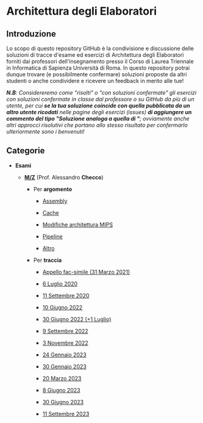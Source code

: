 # Architettura degli Elaboratori

## Introduzione
Lo scopo di questo repository GitHub è la condivisione e discussione delle soluzioni di tracce d'esame ed esercizi di Architettura degli Elaboratori forniti dai professori dell'insegnamento presso il Corso di Laurea Triennale in Informatica di Sapienza Università di Roma. In questo repository potrai dunque trovare (e possibilmente confermare) soluzioni proposte da altri studenti o anche condividere e ricevere un feedback in merito alle tue!

_**N.B**: Considereremo come "risolti" o "con soluzioni confermate" gli esercizi con soluzioni confermate in classe dal professore o su GitHub da più di un utente, per cui **se la tua soluzione coincide con quella pubblicata da un altro utente ricodati** nelle pagine degli esercizi (issues) **di aggiungere un commento del tipo "Soluzione analoga a quella di <nome>"**; ovviamente anche altri approcci risolutivi che portano allo stesso risultato per confermarlo ulteriormente sono i benvenuti!_

## Categorie

- **Esami**

  - [**M/Z**](../../discussions?discussions_q=is%3Aopen+category%3AAltro+category%3AAssembly+category%3ACache+category%3A%22Modifiche+architettura+MIPS%22+category%3APipeline) (Prof. Alessandro **Checco**)

    - Per **argomento**

      - [Assembly](../../discussions/categories/esami?discussions_q=is%3Aopen+category%3AAssembly)

      - [Cache](../../discussions/categories/cache?discussions_q=is%3Aopen+category%3ACache)

      - [Modifiche architettura MIPS](../../discussions/categories/modifiche-architettura-mips?discussions_q=is%3Aopen+category%3A%22Modifiche+architettura+MIPS%22)

      - [Pipeline](../../discussions/categories/pipeline?discussions_q=is%3Aopen+category%3APipeline)

      - [Altro](../../discussions/categories/altro?discussions_q=is%3Aopen+category%3AAltro)

    - Per **traccia**

      - [Appello fac-simile (31 Marzo 2021)](../../discussions?discussions_q=is%3Aopen+label%3A"fac-simile+31+marzo+2021")

      - [6 Luglio 2020](../../discussions?discussions_q=is%3Aopen+label%3A"6+luglio+2020")

      - [11 Settembre 2020](../../discussions?discussions_q=is%3Aopen+label%3A"11+settembre+2020")

      - [10 Giugno 2022](../../discussions?discussions_q=is%3Aopen+label%3A"10+giugno+2022")

      - [30 Giugno 2022 (+1 Luglio)](../../discussions?discussions_q=is%3Aopen+label%3A"30+giugno+2022")

      - [9 Settembre 2022](../../discussions?discussions_q=is%3Aopen+label%3A"9+settembre+2022")

      - [3 Novembre 2022](../../discussions?discussions_q=is%3Aopen+label%3A"3+novembre+2022")

      - [24 Gennaio 2023](../../discussions?discussions_q=is%3Aopen+label%3A"24+gennaio+2023")

      - [30 Gennaio 2023](../../discussions?discussions_q=is%3Aopen+label%3A"30+gennaio+2023")

      - [20 Marzo 2023](../../discussions?discussions_q=is%3Aopen+label%3A"20+marzo+2023")

      - [8 Giugno 2023](../../discussions?discussions_q=is%3Aopen+label%3A"8+giugno+2023")

      - [30 Giugno 2023](../../discussions?discussions_q=is%3Aopen+label%3A"30+giugno+2023")

      - [11 Settembre 2023](../../discussions?discussions_q=is%3Aopen+label%3A"11+settembre+2023")
